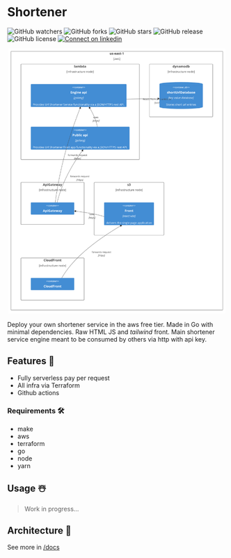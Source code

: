 # Shortener

![GitHub watchers](https://img.shields.io/github/watchers/vzsoares/shortener?style=for-the-badge)
![GitHub forks](https://img.shields.io/github/forks/vzsoares/shortener?style=for-the-badge)
![GitHub stars](https://img.shields.io/github/stars/vzsoares/shortener?style=for-the-badge)
![GitHub release](https://img.shields.io/github/v/release/vzsoares/shortener?style=for-the-badge)
![GitHub license](https://img.shields.io/github/license/vzsoares/shortener?style=for-the-badge)
[![Connect on linkedin](https://img.shields.io/badge/Connect-grey?style=for-the-badge&logo=linkedin)](https://www.linkedin.com/in/vinicius-zenha/)

<p align="center">
<img src="./static/hero.jpg" width="500px">
</p>

Deploy your own shortener service in the aws free tier. Made in Go with minimal dependencies. Raw HTML JS and _tailwind_ front. Main shortener service engine meant to be consumed by others via http with api key.

## Features 📃

- Fully serverless pay per request
- All infra via Terraform
- Github actions

### Requirements 🛠️

- make
- aws
- terraform
- go
- node
- yarn

## Usage ☃️

> Work in progress...

## Architecture 🎨

See more in [/docs](/docs)
